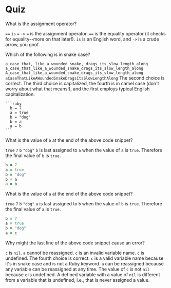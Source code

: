 # Quiz

<quiz>
  <question>
    <p>What is the assignment operator?</p>
    <answer><code>==</code></answer>
    <answer><code>is</code></answer>
    <answer correct><code>=</code></answer>
    <answer><code>-></code></answer>
    <explanation><code>=</code> is the assignment operator. <code>==</code> is the equality operator (it checks for equality--more on that later!). <code>is</code> is an English word, and <code>-></code> is a crude arrow, you goof.</explanation>
  </question>
</quiz>

<quiz>
  <question>
    <p>Which of the following is in snake case?</p>
    <answer><code>a case that, like a wounded snake, drags its slow length along</code></answer>
    <answer correct><code>a_case_that_like_a_wounded_snake_drags_its_slow_length_along</code></answer>
    <answer><code>A_case_that_like_a_wounded_snake_drags_its_slow_length_along</code></answer>
    <answer><code>aCaseThatLikeAWoundedSnakeDragsItsSlowLengthAlong</code></answer>
    <explanation>The second choice is correct. The third choice is capitalized, the fourth is in camel case (don't worry about what that means!), and the first employs typical English capitalization.</explanation>
  </question>
</quiz>

<quiz>
  <question>
  
    ```ruby
      b = 7
      a = true
      b = "dog"
      b = a
      a = b
    ```

<p>What is the value of <code>b</code> at the end of the above code snippet?</p>
<answer correct><code>true</code></answer>
<answer><code>7</code></answer>
<answer><code>b</code></answer>
<answer><code>"dog"</code></answer>
<explanation><code>b</code> is last assigned to <code>a</code> when the value of <code>a</code> is <code>true</code>. Therefore the final value of <code>b</code> is <code>true</code>.</explanation>
</question>
</quiz>

<quiz>
  <question>

```ruby
b = 7
a = true
b = "dog"
b = a
a = b
```

<p>What is the value of <code>a</code> at the end of the above code snippet?</p>
<answer correct><code>true</code></answer>
<answer><code>7</code></answer>
<answer><code>b</code></answer>
<answer><code>"dog"</code></answer>
<explanation><code>a</code> is last assigned to <code>b</code> when the value of <code>b</code> is <code>true</code>. Therefore the final value of <code>a</code> is <code>true</code>.</explanation>
</question>
</quiz>


<quiz>
  <question>

```ruby
b = 7
a = true
b = "dog"
a = c
```

<p>Why might the last line of the above code snippet cause an error?</p>
<answer><code>c</code> is <code>nil</code>.</answer>
<answer><code>a</code> cannot be reassigned.</answer>
<answer><code>c</code> is an invalid variable name.</answer>
<answer correct><code>c</code> is undefined.</answer>
<explanation>The fourth choice is correct. <code>c</code> is a valid variable name because it's in snake case and is not a Ruby keyword. <code>a</code> can be reassigned because any variable can be reassigned at any time. The value of <code>c</code> is not <code>nil</code> because <code>c</code> is undefined. A defined variable with a value of <code>nil</code> is different from a variable that is undefined, i.e., that is never assigned a value.</explanation>
</question>
</quiz>
